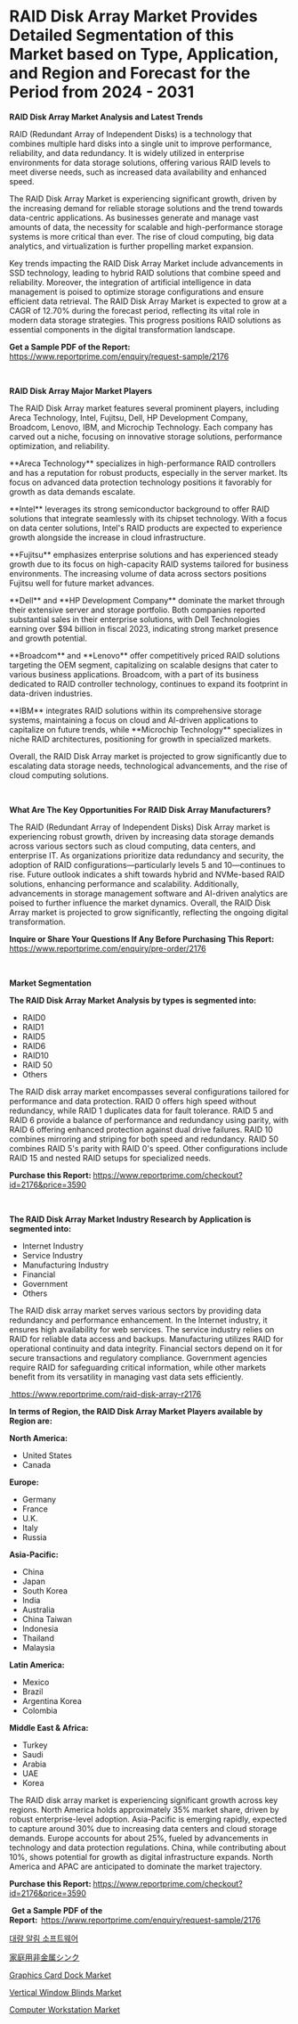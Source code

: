 <p><h1>RAID Disk Array Market Provides Detailed Segmentation of this Market based on Type, Application, and Region and Forecast for the Period from 2024 - 2031</h1></p><p><strong>RAID Disk Array Market Analysis and Latest Trends</strong></p>
<p><p>RAID (Redundant Array of Independent Disks) is a technology that combines multiple hard disks into a single unit to improve performance, reliability, and data redundancy. It is widely utilized in enterprise environments for data storage solutions, offering various RAID levels to meet diverse needs, such as increased data availability and enhanced speed.</p><p>The RAID Disk Array Market is experiencing significant growth, driven by the increasing demand for reliable storage solutions and the trend towards data-centric applications. As businesses generate and manage vast amounts of data, the necessity for scalable and high-performance storage systems is more critical than ever. The rise of cloud computing, big data analytics, and virtualization is further propelling market expansion.</p><p>Key trends impacting the RAID Disk Array Market include advancements in SSD technology, leading to hybrid RAID solutions that combine speed and reliability. Moreover, the integration of artificial intelligence in data management is poised to optimize storage configurations and ensure efficient data retrieval. The RAID Disk Array Market is expected to grow at a CAGR of 12.70% during the forecast period, reflecting its vital role in modern data storage strategies. This progress positions RAID solutions as essential components in the digital transformation landscape.</p></p>
<p><strong>Get a Sample PDF of the Report:&nbsp;</strong> <a href="https://www.reportprime.com/enquiry/request-sample/2176">https://www.reportprime.com/enquiry/request-sample/2176</a></p>
<p>&nbsp;</p>
<p><strong>RAID Disk Array Major Market Players</strong></p>
<p><p>The RAID Disk Array market features several prominent players, including Areca Technology, Intel, Fujitsu, Dell, HP Development Company, Broadcom, Lenovo, IBM, and Microchip Technology. Each company has carved out a niche, focusing on innovative storage solutions, performance optimization, and reliability.</p><p>**Areca Technology** specializes in high-performance RAID controllers and has a reputation for robust products, especially in the server market. Its focus on advanced data protection technology positions it favorably for growth as data demands escalate.</p><p>**Intel** leverages its strong semiconductor background to offer RAID solutions that integrate seamlessly with its chipset technology. With a focus on data center solutions, Intel's RAID products are expected to experience growth alongside the increase in cloud infrastructure.</p><p>**Fujitsu** emphasizes enterprise solutions and has experienced steady growth due to its focus on high-capacity RAID systems tailored for business environments. The increasing volume of data across sectors positions Fujitsu well for future market advances.</p><p>**Dell** and **HP Development Company** dominate the market through their extensive server and storage portfolio. Both companies reported substantial sales in their enterprise solutions, with Dell Technologies earning over $94 billion in fiscal 2023, indicating strong market presence and growth potential.</p><p>**Broadcom** and **Lenovo** offer competitively priced RAID solutions targeting the OEM segment, capitalizing on scalable designs that cater to various business applications. Broadcom, with a part of its business dedicated to RAID controller technology, continues to expand its footprint in data-driven industries.</p><p>**IBM** integrates RAID solutions within its comprehensive storage systems, maintaining a focus on cloud and AI-driven applications to capitalize on future trends, while **Microchip Technology** specializes in niche RAID architectures, positioning for growth in specialized markets.</p><p>Overall, the RAID Disk Array market is projected to grow significantly due to escalating data storage needs, technological advancements, and the rise of cloud computing solutions.</p></p>
<p>&nbsp;</p>
<p><strong>What Are The Key Opportunities For RAID Disk Array Manufacturers?</strong></p>
<p><p>The RAID (Redundant Array of Independent Disks) Disk Array market is experiencing robust growth, driven by increasing data storage demands across various sectors such as cloud computing, data centers, and enterprise IT. As organizations prioritize data redundancy and security, the adoption of RAID configurations—particularly levels 5 and 10—continues to rise. Future outlook indicates a shift towards hybrid and NVMe-based RAID solutions, enhancing performance and scalability. Additionally, advancements in storage management software and AI-driven analytics are poised to further influence the market dynamics. Overall, the RAID Disk Array market is projected to grow significantly, reflecting the ongoing digital transformation.</p></p>
<p><strong>Inquire or Share Your Questions If Any Before Purchasing This Report:</strong> <a href="https://www.reportprime.com/enquiry/pre-order/2176">https://www.reportprime.com/enquiry/pre-order/2176</a></p>
<p>&nbsp;</p>
<p><strong>Market Segmentation</strong></p>
<p><strong>The RAID Disk Array Market Analysis by types is segmented into:</strong></p>
<p><ul><li>RAID0</li><li>RAID1</li><li>RAID5</li><li>RAID6</li><li>RAID10</li><li>RAID 50</li><li>Others</li></ul></p>
<p><p>The RAID disk array market encompasses several configurations tailored for performance and data protection. RAID 0 offers high speed without redundancy, while RAID 1 duplicates data for fault tolerance. RAID 5 and RAID 6 provide a balance of performance and redundancy using parity, with RAID 6 offering enhanced protection against dual drive failures. RAID 10 combines mirroring and striping for both speed and redundancy. RAID 50 combines RAID 5's parity with RAID 0's speed. Other configurations include RAID 15 and nested RAID setups for specialized needs.</p></p>
<p><strong>Purchase this Report:&nbsp;</strong><a href="https://www.reportprime.com/checkout?id=2176&price=3590">https://www.reportprime.com/checkout?id=2176&price=3590</a></p>
<p>&nbsp;</p>
<p><strong>The RAID Disk Array Market Industry Research by Application is segmented into:</strong></p>
<p><ul><li>Internet Industry</li><li>Service Industry</li><li>Manufacturing Industry</li><li>Financial</li><li>Government</li><li>Others</li></ul></p>
<p><p>The RAID disk array market serves various sectors by providing data redundancy and performance enhancement. In the Internet industry, it ensures high availability for web services. The service industry relies on RAID for reliable data access and backups. Manufacturing utilizes RAID for operational continuity and data integrity. Financial sectors depend on it for secure transactions and regulatory compliance. Government agencies require RAID for safeguarding critical information, while other markets benefit from its versatility in managing vast data sets efficiently.</p></p>
<p><a href="https://www.reportprime.com/raid-disk-array-r2176">&nbsp;https://www.reportprime.com/raid-disk-array-r2176</a></p>
<p><strong>In terms of Region, the RAID Disk Array Market Players available by Region are:</strong></p>
<p>
    <p> <strong> North America: </strong>
        <ul>
            <li>United States</li>
            <li>Canada</li>
        </ul>
        </p> 
    <p> <strong> Europe: </strong>
        <ul>
            <li>Germany</li>
            <li>France</li>
            <li>U.K.</li>
            <li>Italy</li>
            <li>Russia</li>
        </ul>
        </p> 
    <p> <strong> Asia-Pacific: </strong>
        <ul>
            <li>China</li>
            <li>Japan</li>
            <li>South Korea</li>
            <li>India</li>
            <li>Australia</li>
            <li>China Taiwan</li>
            <li>Indonesia</li>
            <li>Thailand</li>
            <li>Malaysia</li>
        </ul>
        </p> 
    <p> <strong> Latin America: </strong>
        <ul>
            <li>Mexico</li>
            <li>Brazil</li>
            <li>Argentina Korea</li>
            <li>Colombia</li>
        </ul>
        </p> 
    <p> <strong> Middle East & Africa: </strong>
        <ul>
            <li>Turkey</li>
            <li>Saudi</li>
            <li>Arabia</li>
            <li>UAE</li>
            <li>Korea</li>
        </ul>
    </p>
    </p>
<p><p>The RAID disk array market is experiencing significant growth across key regions. North America holds approximately 35% market share, driven by robust enterprise-level adoption. Asia-Pacific is emerging rapidly, expected to capture around 30% due to increasing data centers and cloud storage demands. Europe accounts for about 25%, fueled by advancements in technology and data protection regulations. China, while contributing about 10%, shows potential for growth as digital infrastructure expands. North America and APAC are anticipated to dominate the market trajectory.</p></p>
<p><strong>Purchase this Report: </strong><a href="https://www.reportprime.com/checkout?id=2176&price=3590">https://www.reportprime.com/checkout?id=2176&price=3590</a></p>
<p>&nbsp;<strong>Get a Sample PDF of the Report:&nbsp;&nbsp;</strong><a href="https://www.reportprime.com/enquiry/request-sample/2176">https://www.reportprime.com/enquiry/request-sample/2176</a></p>
<p><strong></strong></p>
<p><p><a href="https://medium.com/@darianswift1922_33282/%EA%B8%80%EB%A1%9C%EB%B2%8C-%EB%8C%80%EB%9F%89-%EC%95%8C%EB%A6%BC-%EC%86%8C%ED%94%84%ED%8A%B8%EC%9B%A8%EC%96%B4-%EC%8B%9C%EC%9E%A5%EC%9D%98-%EC%8B%9C%EC%9E%A5-%EB%8F%99%ED%96%A5-%EC%98%88%EC%B8%A1-%EB%B0%8F-%EB%B6%84%EC%84%9D-2024-2031-3e0f286fb373">대량 알림 소프트웨어</a></p><p><a href="https://medium.com/@janrona788520/household-non-metallic-sink-market-%E3%81%AE%E3%82%B0%E3%83%AD%E3%83%BC%E3%83%90%E3%83%AB%E5%B8%82%E5%A0%B4%E6%A6%82%E8%A6%81%E3%81%AF-%E4%B8%96%E7%95%8C%E3%81%8A%E3%82%88%E3%81%B3%E4%B8%BB%E8%A6%81%E5%B8%82%E5%A0%B4%E3%81%AB%E3%81%8A%E3%81%91%E3%82%8B%E6%A5%AD%E7%95%8C%E3%81%AB%E5%BD%B1%E9%9F%BF%E3%82%92%E4%B8%8E%E3%81%88%E3%82%8B%E4%B8%BB%E8%A6%81%E3%81%AA%E3%83%88%E3%83%AC%E3%83%B3%E3%83%89%E3%81%AB%E3%81%A4%E3%81%84%E3%81%A6-%E7%8B%AC%E8%87%AA%E3%81%AE%E8%A6%96%E7%82%B9%E3%82%92%E6%8F%90%E4%BE%9B%E3%81%97%E3%81%BE%E3%81%99-7eaeb47e7841?postPublishedType=initial">家庭用非金属シンク</a></p><p><a href="https://github.com/WashimHussain441/Market-Research-Report-List-1/blob/main/graphics-card-dock-market.md">Graphics Card Dock Market</a></p><p><a href="https://www.linkedin.com/pulse/driving-factors-behind-vertical-window-blinds-market-trends-jjfbe?trackingId=Sdn0zk%2B6Q3WSZmI9sdnUHg%3D%3D">Vertical Window Blinds Market</a></p><p><a href="https://medium.com/@judywalsh475/the-computer-workstation-market-industry-provides-a-comprehensive-and-current-analysis-of-the-2bcec19b6baf">Computer Workstation Market</a></p></p>